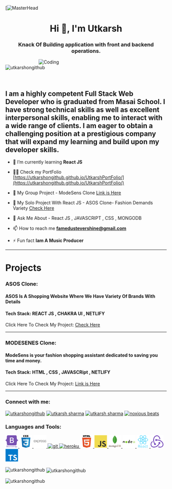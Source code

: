 [![MasterHead](https://27a7x92iyp7i4yd8b4bgzvnb-wpengine.netdna-ssl.com/wp-content/uploads/2017/06/api.gif)
<h1 align="center">Hi 👋, I'm Utkarsh</h1>
<h3 align="center">Knack Of Building application with front and backend operations.</h3>
<img align="right" alt="Coding" width="400"  src="https://media1.giphy.com/media/qgQUggAC3Pfv687qPC/giphy.gif?cid=ecf05e47kjjhwo55qhdb3rhwg7crztgskyab5btt4tq1gygx&rid=giphy.gif&ct=g"/>

<p align="left"> <img src="https://komarev.com/ghpvc/?username=utkarshongithub&label=Profile%20views&color=0e75b6&style=flat" alt="utkarshongithub" /> </p>

<p align="left"> <a href="https://twitter.com/" target="blank"><img src="https://img.shields.io/twitter/follow/?logo=twitter&style=for-the-badge" alt="" /></a> </p>

<h2>I am a highly competent Full Stack Web Developer who is graduated from Masai School. I have strong technical skills as well as excellent interpersonal skills, enabling 
me to interact  with a wide range of clients. I am eager to obtain a challenging position at a prestigious company that will expand my learning and build upon my developer skills.</h2>


- 🌱 I’m currently learning **React JS**

- 👨‍💻 Check my PortFolio [https://utkarshongithub.github.io/UtkarshPortFolio/](https://utkarshongithub.github.io/UtkarshPortFolio/)

-  💬 My Group Project - ModeSens Clone [Link is Here](https://sadhakvishu.github.io/Slytherin/)

-  💬 My Solo Project With React JS - ASOS Clone- Fashion Demands Variety   [Check Here](https://asos-lake.vercel.app/)

- 💬  Ask Me About - React JS , JAVASCRIPT , CSS , MONGODB

- 📫 How to reach me **famedustevershine@gmail.com**

- ⚡ Fun fact **Iam A Music Producer**


<hr/>

<h1>Projects</h1>


<h3>ASOS Clone:</h3>

<h4>ASOS Is A Shopping Website Where We Have Variety Of Brands With Details</h4>

<h4>Tech Stack: REACT JS , CHAKRA UI , NETLIFY</h4>

Click Here To Check My Project: [Check Here](https://asos-lake.vercel.app/)

<hr/>


<h3>MODESENES Clone:</h3>

<h4>ModeSens is your fashion shopping assistant dedicated to saving you time and money. </h4>

<h4>Tech Stack: HTML , CSS , JAVASCRipt , NETLIFY</h4>

Click Here To Check My Project: [Link is Here](https://sadhakvishu.github.io/Slytherin/)


<hr/>

<h3 align="left">Connect with me:</h3>
<p align="left">
<a href="https://codepen.io/utkarshongithub" target="blank"><img align="center" src="https://raw.githubusercontent.com/rahuldkjain/github-profile-readme-generator/master/src/images/icons/Social/codepen.svg" alt="utkarshongithub" height="30" width="40" /></a>
<a href="https://linkedin.com/in/utkarsh sharma" target="blank"><img align="center" src="https://raw.githubusercontent.com/rahuldkjain/github-profile-readme-generator/master/src/images/icons/Social/linked-in-alt.svg" alt="utkarsh sharma" height="30" width="40" /></a>
<a href="https://fb.com/utkarsh sharma" target="blank"><img align="center" src="https://raw.githubusercontent.com/rahuldkjain/github-profile-readme-generator/master/src/images/icons/Social/facebook.svg" alt="utkarsh sharma" height="30" width="40" /></a>
<a href="https://www.youtube.com/c/noxious beats" target="blank"><img align="center" src="https://raw.githubusercontent.com/rahuldkjain/github-profile-readme-generator/master/src/images/icons/Social/youtube.svg" alt="noxious beats" height="30" width="40" /></a>
</p>

<h3 align="left">Languages and Tools:</h3>
<p align="left"> <a href="https://getbootstrap.com" target="_blank" rel="noreferrer"> <img src="https://raw.githubusercontent.com/devicons/devicon/master/icons/bootstrap/bootstrap-plain-wordmark.svg" alt="bootstrap" width="40" height="40"/> </a> <a href="https://www.w3schools.com/css/" target="_blank" rel="noreferrer"> <img src="https://raw.githubusercontent.com/devicons/devicon/master/icons/css3/css3-original-wordmark.svg" alt="css3" width="40" height="40"/> </a> <a href="https://expressjs.com" target="_blank" rel="noreferrer"> <img src="https://raw.githubusercontent.com/devicons/devicon/master/icons/express/express-original-wordmark.svg" alt="express" width="40" height="40"/> </a> <a href="https://git-scm.com/" target="_blank" rel="noreferrer"> <img src="https://www.vectorlogo.zone/logos/git-scm/git-scm-icon.svg" alt="git" width="40" height="40"/> </a> <a href="https://heroku.com" target="_blank" rel="noreferrer"> <img src="https://www.vectorlogo.zone/logos/heroku/heroku-icon.svg" alt="heroku" width="40" height="40"/> </a> <a href="https://www.w3.org/html/" target="_blank" rel="noreferrer"> <img src="https://raw.githubusercontent.com/devicons/devicon/master/icons/html5/html5-original-wordmark.svg" alt="html5" width="40" height="40"/> </a> <a href="https://developer.mozilla.org/en-US/docs/Web/JavaScript" target="_blank" rel="noreferrer"> <img src="https://raw.githubusercontent.com/devicons/devicon/master/icons/javascript/javascript-original.svg" alt="javascript" width="40" height="40"/> </a> <a href="https://www.mongodb.com/" target="_blank" rel="noreferrer"> <img src="https://raw.githubusercontent.com/devicons/devicon/master/icons/mongodb/mongodb-original-wordmark.svg" alt="mongodb" width="40" height="40"/> </a> <a href="https://nodejs.org" target="_blank" rel="noreferrer"> <img src="https://raw.githubusercontent.com/devicons/devicon/master/icons/nodejs/nodejs-original-wordmark.svg" alt="nodejs" width="40" height="40"/> </a> <a href="https://reactjs.org/" target="_blank" rel="noreferrer"> <img src="https://raw.githubusercontent.com/devicons/devicon/master/icons/react/react-original-wordmark.svg" alt="react" width="40" height="40"/> </a> <a href="https://redux.js.org" target="_blank" rel="noreferrer"> <img src="https://raw.githubusercontent.com/devicons/devicon/master/icons/redux/redux-original.svg" alt="redux" width="40" height="40"/> </a> <a href="https://www.typescriptlang.org/" target="_blank" rel="noreferrer"> <img src="https://raw.githubusercontent.com/devicons/devicon/master/icons/typescript/typescript-original.svg" alt="typescript" width="40" height="40"/> </a> </p>

<p><img align="left" src="https://github-readme-stats.vercel.app/api/top-langs?username=utkarshongithub&show_icons=true&locale=en&layout=compact" alt="utkarshongithub" /></p>

<p>&nbsp;<img align="center" src="https://github-readme-stats.vercel.app/api?username=utkarshongithub&show_icons=true&locale=en" alt="utkarshongithub" /></p>

<p><img align="center" src="https://github-readme-streak-stats.herokuapp.com/?user=utkarshongithub&" alt="utkarshongithub" /></p>
